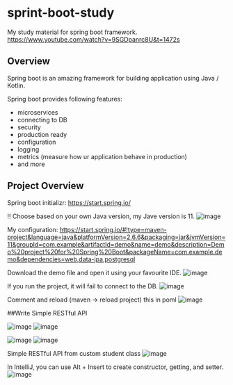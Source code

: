 # sprint-boot-study
My study material for spring boot framework.
https://www.youtube.com/watch?v=9SGDpanrc8U&t=1472s

## Overview
Spring boot is an amazing framework for building application using Java / Kotlin. 

Spring boot provides following features:
- microservices
- connecting to DB
- security
- production ready
- configuration
- logging
- metrics (measure how ur application behave in production)
- and more

## Project Overview
Spring boot initializr: https://start.spring.io/

!! Choose based on your own Java version, my Jave version is 11.
![image](https://user-images.githubusercontent.com/25117204/161364777-7498231a-7e97-423c-888d-3b0d44698465.png)

My configuration:
https://start.spring.io/#!type=maven-project&language=java&platformVersion=2.6.6&packaging=jar&jvmVersion=11&groupId=com.example&artifactId=demo&name=demo&description=Demo%20project%20for%20Spring%20Boot&packageName=com.example.demo&dependencies=web,data-jpa,postgresql

Download the demo file and open it using your favourite IDE.
![image](https://user-images.githubusercontent.com/25117204/161364935-bbab51be-122a-43a7-bed2-40ff5b1ac25e.png)

If you run the project, it will fail to connect to the DB.
![image](https://user-images.githubusercontent.com/25117204/161365067-c4b3c962-c351-4875-9696-9be46e5272b2.png)

Comment and reload (maven -> reload project) this in poml
![image](https://user-images.githubusercontent.com/25117204/161365073-d686c583-3bb9-4ab3-be97-4f4da7b10c04.png)

##Write Simple RESTful API

![image](https://user-images.githubusercontent.com/25117204/161365193-f46e2297-8592-4d80-90f9-ef20734d9c05.png)
![image](https://user-images.githubusercontent.com/25117204/161365199-6549d88e-bc7a-43cd-886d-5629082cf667.png)

![image](https://user-images.githubusercontent.com/25117204/161365256-c90fd126-615f-4f47-978b-716010c15c4d.png)
![image](https://user-images.githubusercontent.com/25117204/161365263-f9b79326-5e87-46ad-aa9e-6f24bbf7f75a.png)

Simple RESTful API from custom student class
![image](https://user-images.githubusercontent.com/25117204/161365540-bfbbcc0a-e71b-4196-b5f5-76887d12a6e5.png)

In IntelliJ, you can use Alt + Insert to create constructor, getting, and setter. 
![image](https://user-images.githubusercontent.com/25117204/161365566-8cc8a1fc-0345-4280-bcc0-a904573cca73.png)



